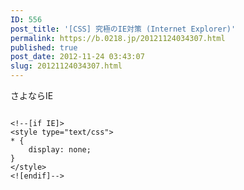 ```yaml
---
ID: 556
post_title: '[CSS] 究極のIE対策 (Internet Explorer)'
permalink: https://b.0218.jp/20121124034307.html
published: true
post_date: 2012-11-24 03:43:07
slug: 20121124034307.html
---
```

さよならIE
<!--more-->
<pre class="language-html"><code>
&lt;!--[if IE]&gt;
&lt;style type=&quot;text/css&quot;&gt;
* {
    display: none; 
}
&lt;/style&gt;
&lt;![endif]--&gt;
</code></pre>